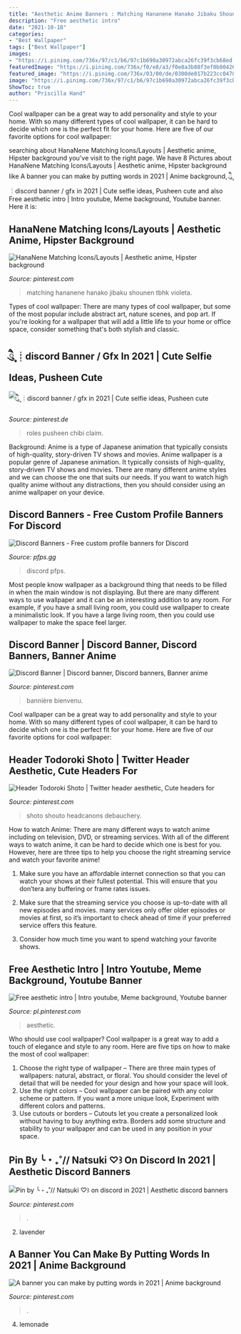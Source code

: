 ```yaml
---
title: "Aesthetic Anime Banners : Matching Hananene Hanako Jibaku Shounen Tbhk Violeta"
description: "Free aesthetic intro"
date: "2021-10-18"
categories:
- "Best Wallpaper"
tags: ["Best Wallpaper"]
images:
- "https://i.pinimg.com/736x/97/c1/b6/97c1b690a30972abca26fc39f3cb68ed.jpg"
featuredImage: "https://i.pinimg.com/736x/f0/e8/a3/f0e8a3b88f3ef0b804269dda07b22969.jpg"
featured_image: "https://i.pinimg.com/736x/03/00/de/0300de017b223cc0478a237eef9dcfeb.jpg"
image: "https://i.pinimg.com/736x/97/c1/b6/97c1b690a30972abca26fc39f3cb68ed.jpg"
ShowToc: true
author: "Priscilla Hand"
---
```



Cool wallpaper can be a great way to add personality and style to your home. With so many different types of cool wallpaper, it can be hard to decide which one is the perfect fit for your home. Here are five of our favorite options for cool wallpaper: 

	

		
searching about HanaNene Matching Icons/Layouts | Aesthetic anime, Hipster background you've visit to the right page. We have 8 Pictures about HanaNene Matching Icons/Layouts | Aesthetic anime, Hipster background like A banner you can make by putting words in 2021 | Anime background, ཻུ۪۪ ┊discord banner / gfx in 2021 | Cute selfie ideas, Pusheen cute and also Free aesthetic intro | Intro youtube, Meme background, Youtube banner. Here it is:
		
    
## HanaNene Matching Icons/Layouts | Aesthetic Anime, Hipster Background

<img loading=lazy src="https://i.pinimg.com/736x/97/c1/b6/97c1b690a30972abca26fc39f3cb68ed.jpg" onerror="this.onerror=null;this.src='https://tse2.mm.bing.net/th?id=OIP.tkix7HWDx5nRjsF8F2w-1wHaCe&amp;pid=15.1';" alt="HanaNene Matching Icons/Layouts | Aesthetic anime, Hipster background">

_Source: pinterest.com_

>matching hananene hanako jibaku shounen tbhk violeta. 

	

Types of cool wallpaper:
There are many types of cool wallpaper, but some of the most popular include abstract art, nature scenes, and pop art. If you're looking for a wallpaper that will add a little life to your home or office space, consider something that's both stylish and classic.

    
## ཻུ۪۪ ┊discord Banner / Gfx In 2021 | Cute Selfie Ideas, Pusheen Cute

<img loading=lazy src="https://i.pinimg.com/736x/f0/e8/a3/f0e8a3b88f3ef0b804269dda07b22969.jpg" onerror="this.onerror=null;this.src='https://tse1.mm.bing.net/th?id=OIP._yDgS82pNZOb89pRmqampwHaDq&amp;pid=15.1';" alt="ཻུ۪۪ ┊discord banner / gfx in 2021 | Cute selfie ideas, Pusheen cute">

_Source: pinterest.de_

>roles pusheen chibi claim. 

	

Background: Anime is a type of Japanese animation that typically consists of high-quality, story-driven TV shows and movies.
Anime wallpaper is a popular genre of Japanese animation. It typically consists of high-quality, story-driven TV shows and movies. There are many different anime styles and we can choose the one that suits our needs. If you want to watch high quality anime without any distractions, then you should consider using an anime wallpaper on your device.

    
## Discord Banners - Free Custom Profile Banners For Discord

<img loading=lazy src="https://pfps.gg/assets/img/social-banner.png?v=1" onerror="this.onerror=null;this.src='https://tse2.mm.bing.net/th?id=OIP.D37su9LXXnzfbPAXs7j7NAHaD4&amp;pid=15.1';" alt="Discord Banners - Free custom profile banners for Discord">

_Source: pfps.gg_

>discord pfps. 

	

Most people know wallpaper as a background thing that needs to be filled in when the main window is not displaying. But there are many different ways to use wallpaper and it can be an interesting addition to any room. For example, if you have a small living room, you could use wallpaper to create a minimalistic look. If you have a large living room, then you could use wallpaper to make the space feel larger.

    
## Discord Banner | Discord Banner, Discord Banners, Banner Anime

<img loading=lazy src="https://i.pinimg.com/736x/84/94/a3/8494a32dfb319a7f1f879fcf877a816d.jpg" onerror="this.onerror=null;this.src='https://tse3.mm.bing.net/th?id=OIP.5ThKgZy795PdwGWAEM-c5gHaDH&amp;pid=15.1';" alt="Discord Banner | Discord banner, Discord banners, Banner anime">

_Source: pinterest.com_

>bannière bienvenu. 

	

Cool wallpaper can be a great way to add personality and style to your home. With so many different types of cool wallpaper, it can be hard to decide which one is the perfect fit for your home. Here are five of our favorite options for cool wallpaper: 

    
## Header Todoroki Shoto | Twitter Header Aesthetic, Cute Headers For

<img loading=lazy src="https://i.pinimg.com/736x/03/00/de/0300de017b223cc0478a237eef9dcfeb.jpg" onerror="this.onerror=null;this.src='https://tse1.mm.bing.net/th?id=OIP.-PFLDbsLI8AnRTRYcrYWkQHaCe&amp;pid=15.1';" alt="Header Todoroki Shoto | Twitter header aesthetic, Cute headers for">

_Source: pinterest.com_

>shoto shouto headcanons debauchery. 

	

How to watch Anime: There are many different ways to watch anime including on television, DVD, or streaming services.
With all of the different ways to watch anime, it can be hard to decide which one is best for you. However, here are three tips to help you choose the right streaming service and watch your favorite anime!
1. Make sure you have an affordable internet connection so that you can watch your shows at their fullest potential. This will ensure that you don’tera any buffering or frame rates issues.

2. Make sure that the streaming service you choose is up-to-date with all new episodes and movies. many services only offer older episodes or movies at first, so it’s important to check ahead of time if your preferred service offers this feature.

3. Consider how much time you want to spend watching your favorite shows.

    
## Free Aesthetic Intro | Intro Youtube, Meme Background, Youtube Banner

<img loading=lazy src="https://i.pinimg.com/736x/a0/ed/ea/a0edea25cb65b9dc3af67b029c59bee4.jpg" onerror="this.onerror=null;this.src='https://tse1.mm.bing.net/th?id=OIP.yhaJRbgnA-fPM7nKF99iRwHaEK&amp;pid=15.1';" alt="Free aesthetic intro | Intro youtube, Meme background, Youtube banner">

_Source: pl.pinterest.com_

>aesthetic. 

	

Who should use cool wallpaper?
Cool wallpaper is a great way to add a touch of elegance and style to any room. Here are five tips on how to make the most of cool wallpaper: 
1) Choose the right type of wallpaper – There are three main types of wallpapers: natural, abstract, or floral. You should consider the level of detail that will be needed for your design and how your space will look. 
2) Use the right colors – Cool wallpaper can be paired with any color scheme or pattern. If you want a more unique look, Experiment with different colors and patterns. 
3) Use cutouts or borders – Cutouts let you create a personalized look without having to buy anything extra. Borders add some structure and stability to your wallpaper and can be used in any position in your space.

    
## Pin By ╰・₊˚// Natsuki ♡꒱ On Discord In 2021 | Aesthetic Discord Banners

<img loading=lazy src="https://i.pinimg.com/736x/25/b2/9e/25b29e9db5f8aaf0f50ba92a88ef0fc1.jpg" onerror="this.onerror=null;this.src='https://tse3.mm.bing.net/th?id=OIP.whR4WVqxWrUCRhi4MOOPOQHaDt&amp;pid=15.1';" alt="Pin by ╰・₊˚// Natsuki ♡꒱ on discord in 2021 | Aesthetic discord banners">

_Source: pinterest.com_

>. 

	

2. lavender 

    
## A Banner You Can Make By Putting Words In 2021 | Anime Background

<img loading=lazy src="https://i.pinimg.com/736x/12/ea/60/12ea60bf6bb74c9b1e3d87e96e1fe05b.jpg" onerror="this.onerror=null;this.src='https://tse4.mm.bing.net/th?id=OIP.DBLaDhpcegNGblnlVpAcvQHaCo&amp;pid=15.1';" alt="A banner you can make by putting words in 2021 | Anime background">

_Source: pinterest.com_

>. 

	

4. lemonade 

